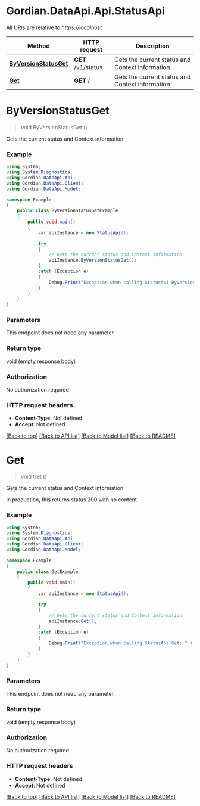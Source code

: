 # Gordian.DataApi.Api.StatusApi

All URIs are relative to *https://localhost*

Method | HTTP request | Description
------------- | ------------- | -------------
[**ByVersionStatusGet**](StatusApi.md#byversionstatusget) | **GET** /v1/status | Gets the current status and Context information
[**Get**](StatusApi.md#get) | **GET** / | Gets the current status and Context information


<a name="byversionstatusget"></a>
# **ByVersionStatusGet**
> void ByVersionStatusGet ()

Gets the current status and Context information

### Example
```csharp
using System;
using System.Diagnostics;
using Gordian.DataApi.Api;
using Gordian.DataApi.Client;
using Gordian.DataApi.Model;

namespace Example
{
    public class ByVersionStatusGetExample
    {
        public void main()
        {
            var apiInstance = new StatusApi();

            try
            {
                // Gets the current status and Context information
                apiInstance.ByVersionStatusGet();
            }
            catch (Exception e)
            {
                Debug.Print("Exception when calling StatusApi.ByVersionStatusGet: " + e.Message );
            }
        }
    }
}
```

### Parameters
This endpoint does not need any parameter.

### Return type

void (empty response body)

### Authorization

No authorization required

### HTTP request headers

 - **Content-Type**: Not defined
 - **Accept**: Not defined

[[Back to top]](#) [[Back to API list]](../README.md#documentation-for-api-endpoints) [[Back to Model list]](../README.md#documentation-for-models) [[Back to README]](../README.md)

<a name="get"></a>
# **Get**
> void Get ()

Gets the current status and Context information

In production, this returns status 200 with no content.

### Example
```csharp
using System;
using System.Diagnostics;
using Gordian.DataApi.Api;
using Gordian.DataApi.Client;
using Gordian.DataApi.Model;

namespace Example
{
    public class GetExample
    {
        public void main()
        {
            var apiInstance = new StatusApi();

            try
            {
                // Gets the current status and Context information
                apiInstance.Get();
            }
            catch (Exception e)
            {
                Debug.Print("Exception when calling StatusApi.Get: " + e.Message );
            }
        }
    }
}
```

### Parameters
This endpoint does not need any parameter.

### Return type

void (empty response body)

### Authorization

No authorization required

### HTTP request headers

 - **Content-Type**: Not defined
 - **Accept**: Not defined

[[Back to top]](#) [[Back to API list]](../README.md#documentation-for-api-endpoints) [[Back to Model list]](../README.md#documentation-for-models) [[Back to README]](../README.md)


